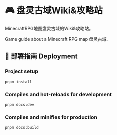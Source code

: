 # 🎮 盘灵古域Wiki&攻略站

MinecraftRPG地图盘灵古域的Wiki&攻略站。 

Game guide about a Minecraft RPG map 盘灵古域.

## 📖 部署指南 Deployment

### Project setup

```
pnpm install
```

### Compiles and hot-reloads for development

```
pnpm docs:dev
```

### Compiles and minifies for production

```
pnpm docs:build
```


